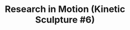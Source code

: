 ---
ee_id: '103'
site: '1'
type: '2'
long_id: '2011-010 Research in Motion (Kinetic Sculpture #6)'
url: 2011-010-research-in-motion-kinetic-sculpture-6
title: 'Research in Motion (Kinetic Sculpture #6)'
year: '2011'
medium: Modified silver dancing stands
commission: 'Comissioned by Whitney Museum of American Art, New York, for Cory Arcangel:
  Pro Tools'
add_credit:
dims:
pitch: "​10 Dancing stands modded to run at the same speed."
ps:
live_url:
related:
youtube:
imgs: research-in-motion-2011-10-install-database-SC.jpg
subheading:
year2: '2011'
download:
add_credits:
related_code:
layout: things-i-made
---